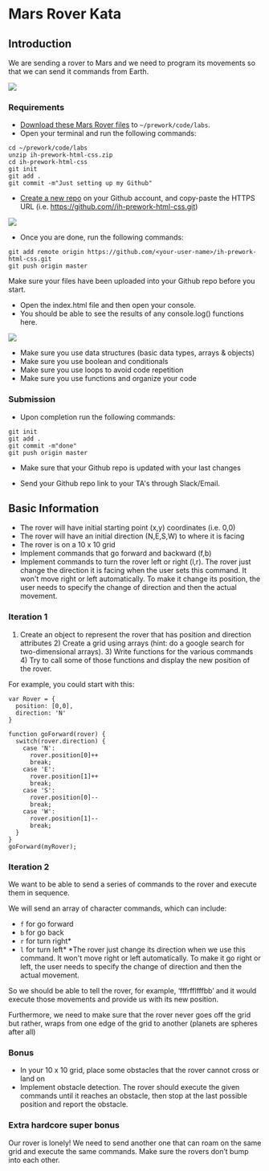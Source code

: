 # Mars Rover Kata

## Introduction

We are sending a rover to Mars and we need to program its movements so that we can send it commands from Earth.

![](http://i.imgur.com/yeDBBab.jpg)

### Requirements

- [Download these Mars Rover files](https://s3-eu-west-1.amazonaws.com/ih-platform/documents/mars_rover.zip) to `~/prework/code/labs`.
- Open your terminal and run the following commands:
```
cd ~/prework/code/labs
unzip ih-prework-html-css.zip
cd ih-prework-html-css
git init
git add .
git commit -m"Just setting up my Github"
```

- [Create a new repo](https://github.com/new) on your Github account, and copy-paste the HTTPS URL (i.e. https://github.com//ih-prework-html-css.git)


![](https://s3-eu-west-1.amazonaws.com/ih-webdev-prework/github-origin-master.png)

- Once you are done, run the following commands:
```
git add remote origin https://github.com/<your-user-name>/ih-prework-html-css.git
git push origin master
```
Make sure your files have been uploaded into your Github repo before you start.

- Open the index.html file and then open your console. 
- You should be able to see the results of any console.log() functions here.

![](http://i.imgur.com/NXOWxK0.jpg)

- Make sure you use data structures (basic data types, arrays & objects)
- Make sure you use boolean and conditionals
- Make sure you use loops to avoid code repetition
- Make sure you use functions and organize your code

### Submission

- Upon completion run the following commands:
```
git init
git add .
git commit -m"done"
git push origin master
```

- Make sure that your Github repo is updated with your last changes

- Send your Github repo link to your TA's through Slack/Email.

## Basic Information

- The rover will have initial starting point (x,y) coordinates (i.e. 0,0)
- The rover will have an initial direction (N,E,S,W) to where it is facing
- The rover is on a 10 x 10 grid
- Implement commands that go forward and backward (f,b)
- Implement commands to turn the rover left or right (l,r). The rover just change the direction it is facing when the user sets this command. It won't move right or left automatically. To make it change its position, the user needs to specify the change of direction and then the actual movement.

### Iteration 1

1) Create an object to represent the rover that has position and direction attributes 2) Create a grid using arrays (hint: do a google search for two-dimensional arrays). 3) Write functions for the various commands 4) Try to call some of those functions and display the new position of the rover.

For example, you could start with this:

```
var Rover = {
  position: [0,0],
  direction: 'N'
}

function goForward(rover) {
  switch(rover.direction) {
    case 'N':
      rover.position[0]++
      break;
    case 'E':
      rover.position[1]++
      break;
    case 'S':
      rover.position[0]--
      break;
    case 'W':
      rover.position[1]--
      break;
  }
}
goForward(myRover);
```

### Iteration 2

We want to be able to send a series of commands to the rover and execute them in sequence.

We will send an array of character commands, which can include:

- `f` for go forward
- `b` for go back
- `r` for turn right*
- `l` for turn left*
*The rover just change its direction when we use this command. It won't move right or left automatically. To make it go right or left, the user needs to specify the change of direction and then the actual movement.

So we should be able to tell the rover, for example, ‘fffrfflfffbb’ and it would execute those movements and provide us with its new position.

Furthermore, we need to make sure that the rover never goes off the grid but rather, wraps from one edge of the grid to another (planets are spheres after all)

### Bonus
- In your 10 x 10 grid, place some obstacles that the rover cannot cross or land on
- Implement obstacle detection. The rover should execute the given commands until it reaches an obstacle, then stop at the last possible position and report the obstacle.

### Extra hardcore super bonus
Our rover is lonely! We need to send another one that can roam on the same grid and execute the same commands. Make sure the rovers don’t bump into each other.

